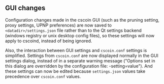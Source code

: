 GUI changes
-----------

Configuration changes made in the cscoin GUI (such as the pruning setting,
proxy settings, UPNP preferences) are now saved to `<datadir>/settings.json`
file rather than to the Qt settings backend (windows registry or unix desktop
config files), so these settings will now apply to cscoind, instead of being
ignored.

Also, the interaction between GUI settings and `cscoin.conf` settings is
simplified. Settings from `cscoin.conf` are now displayed normally in the GUI
settings dialog, instead of in a separate warning message ("Options set in this
dialog are overridden by the configuration file: -setting=value"). And these
settings can now be edited because `settings.json` values take precedence over
`cscoin.conf` values.
